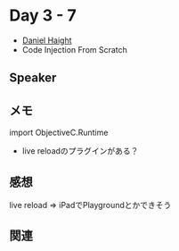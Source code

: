 # Day 3 - 7

* [Daniel Haight](https://twitter.com/xxxx)
* Code Injection From Scratch

## Speaker

## メモ

import ObjectiveC.Runtime

* live reloadのプラグインがある？

## 感想

live reload => iPadでPlaygroundとかできそう

## 関連
